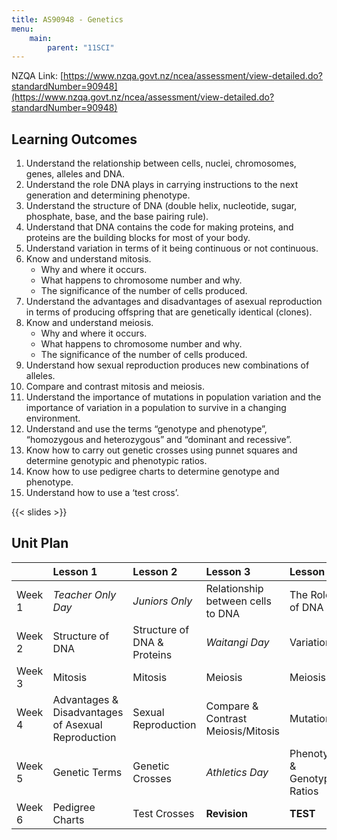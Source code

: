 ```yaml
---
title: AS90948 - Genetics
menu:
    main:
        parent: "11SCI"
---
```


NZQA Link: [https://www.nzqa.govt.nz/ncea/assessment/view-detailed.do?standardNumber=90948](https://www.nzqa.govt.nz/ncea/assessment/view-detailed.do?standardNumber=90948)

## Learning Outcomes

1. Understand the relationship between cells, nuclei, chromosomes, genes, alleles and DNA.
2. Understand the role DNA plays in carrying instructions to the next generation and determining phenotype.
3. Understand the structure of DNA (double helix, nucleotide, sugar, phosphate, base, and the base pairing rule).
4. Understand that DNA contains the code for making proteins, and proteins are the building blocks for most of your body.
5. Understand variation in terms of it being continuous or not continuous.
6. Know and understand mitosis.
    - Why and where it occurs.
    - What happens to chromosome number and why.
    - The significance of the number of cells produced.
7. Understand the advantages and disadvantages of asexual reproduction in terms of producing offspring that are genetically identical (clones).
8. Know and understand meiosis.
    - Why and where it occurs.
    - What happens to chromosome number and why.
    - The significance of the number of cells produced.
9. Understand how sexual reproduction produces new combinations of alleles.
10. Compare and contrast mitosis and meiosis.
11. Understand the importance of mutations in population variation and the importance of variation in a population to survive in a changing environment.
12. Understand and use the terms “genotype and phenotype”, “homozygous and heterozygous” and “dominant and recessive”.
13. Know how to carry out genetic crosses using punnet squares and determine genotypic and phenotypic ratios.
14. Know how to use pedigree charts to determine genotype and phenotype.
15. Understand how to use a ‘test cross’.

{{< slides >}}

## Unit Plan

|         | Lesson 1                                            | Lesson 2                     | Lesson 3                            | Lesson 4                       |
|:--------|:----------------------------------------------------|:-----------------------------|:------------------------------------|:-------------------------------|
| Week 1  | _Teacher Only Day_                                  | _Juniors Only_               | Relationship between cells to DNA   | The Role of DNA                |
| Week 2  | Structure of DNA                                    | Structure of DNA & Proteins  | _Waitangi Day_                      | Variation                      |
| Week 3  | Mitosis                                             | Mitosis                      | Meiosis                             | Meiosis                        |
| Week 4  | Advantages & Disadvantages of Asexual Reproduction  | Sexual Reproduction          | Compare & Contrast Meiosis/Mitosis  | Mutations                      |
| Week 5  | Genetic Terms                                       | Genetic Crosses              | _Athletics Day_                     | Phenotypic & Genotypic Ratios  |
| Week 6  | Pedigree Charts                                     | Test Crosses                 | __Revision__                        | __TEST__                       |
